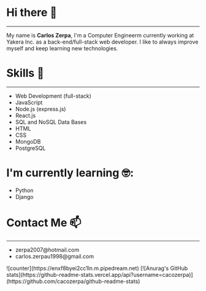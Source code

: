 <h1>Hi there 👋 </h1>

<hr>

My name is <strong>Carlos Zerpa</strong>, I'm a Computer Engineerm currently working at Yakera Inc. as a back-end/full-stack web developer.
I like to always improve myself and keep learning new technologies.
<h1>Skills 💼</h1>
<hr>
  <ul>
    <li>Web Development (full-stack)</li>
    <li>JavaScript </li>
    <li>Node.js (express.js) </li>
    <li>React.js </li>
    <li>SQL and NoSQL Data Bases </li>
    <li>HTML </li>
    <li>CSS </li>
    <li>MongoDB </li>
    <li>PostgreSQL </li>  
  </ul>
  
  <h1>I'm currently learning 🤓:</h1>
  <ul>
    <li>Python</li>
    <li>Django</li>
  </ul>
<h1>Contact Me 📫</h1>
<hr>
  <ul>
    <li>zerpa2007@hotmail.com</li>
    <li>carlos.zerpau1998@gmail.com</li>
  </ul>
  ![counter](https://enxf8byei2cc1ln.m.pipedream.net)
  [![Anurag's GitHub stats](https://github-readme-stats.vercel.app/api?username=cacozerpa)](https://github.com/cacozerpa/github-readme-stats)

<!--
**cacozerpa/cacozerpa** is a ✨ _special_ ✨ repository because its `README.md` (this file) appears on your GitHub profile.

Here are some ideas to get you started:

- 🔭 I’m currently working on ...
- 🌱 I’m currently learning ...
- 👯 I’m looking to collaborate on ...
- 🤔 I’m looking for help with ...
- 💬 Ask me about ...
- 📫 How to reach me: ...
- 😄 Pronouns: ...
- ⚡ Fun fact: ...
-->
